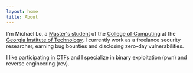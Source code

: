 ```yaml
---
layout: home 
title: About 
---
```

I'm Michael Lo, a [Master's student](https://omscs.gatech.edu/) of the [College of Computing](https://www.cc.gatech.edu/) at the [Georgia Institute of Technology](https://www.gatech.edu/). I currently work as a freelance security researcher, earning bug bounties and disclosing zero-day vulnerabilities.

I like [participating in CTFs](https://ctftime.org/user/235163) and I specialize in binary exploitation (pwn) and reverse engineering (rev). 
